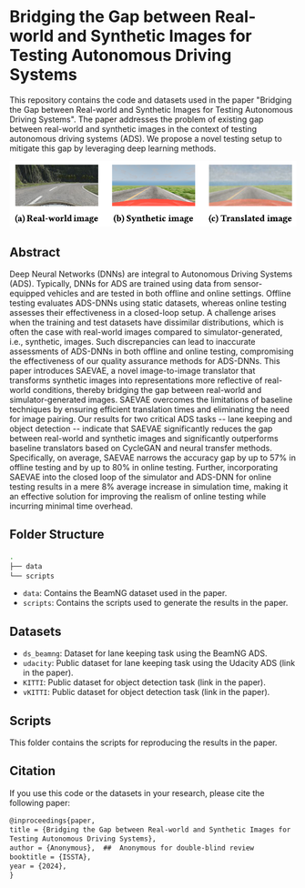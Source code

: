 # Bridging the Gap between Real-world and Synthetic Images for Testing Autonomous Driving Systems

This repository contains the code and datasets used in the paper "Bridging the Gap between Real-world and Synthetic Images for Testing Autonomous Driving Systems". The paper addresses the problem of existing gap between real-world and synthetic images in the context of testing autonomous driving systems (ADS). We propose a novel testing setup to mitigate this gap by leveraging deep learning methods.

<img src="figs/fig.png" width="900">

## Abstract

Deep Neural Networks (DNNs) are integral to Autonomous Driving Systems (ADS). Typically, DNNs for ADS are trained using data from sensor-equipped vehicles and are tested in both offline and online settings. Offline testing evaluates ADS-DNNs using static datasets, whereas online testing assesses their effectiveness in a closed-loop setup. A challenge arises when the training and test datasets have dissimilar distributions, which is often the case with real-world images compared to simulator-generated, i.e., synthetic, images. Such discrepancies can lead to inaccurate assessments of ADS-DNNs in both offline and online testing, compromising the effectiveness of our quality assurance methods for ADS-DNNs.  This paper introduces SAEVAE, a novel image-to-image translator that transforms synthetic images into representations more reflective of real-world conditions, thereby bridging the gap between real-world and simulator-generated images.  SAEVAE overcomes the limitations of baseline techniques by ensuring efficient translation times and eliminating the need for image pairing.
Our results for two critical ADS tasks -- lane keeping and object detection -- indicate that SAEVAE significantly reduces the gap between real-world and synthetic images and  significantly outperforms  baseline translators based on CycleGAN and neural transfer methods. Specifically,  on average, SAEVAE narrows the accuracy gap by up to 57% in offline testing and by up to 80% in online testing. 
Further, incorporating SAEVAE into the closed loop of the simulator and ADS-DNN for online testing  results in a mere 8\% average increase in simulation time, making it  an effective solution for improving the realism of online testing while incurring minimal time overhead.

## Folder Structure

```bash
.
├── data
└── scripts
```

- `data`: Contains the BeamNG dataset used in the paper.
- `scripts`: Contains the scripts used to generate the results in the paper.

## Datasets

- `ds_beamng`: Dataset for lane keeping task using the BeamNG ADS.
- `udacity`: Public dataset for lane keeping task using the Udacity ADS (link in the paper).
- `KITTI`: Public dataset for object detection task (link in the paper).
- `vKITTI`: Public dataset for object detection task (link in the paper).

## Scripts

This folder contains the scripts for reproducing the results in the paper.

## Citation

If you use this code or the datasets in your research, please cite the following paper:

```
@inproceedings{paper,
title = {Bridging the Gap between Real-world and Synthetic Images for Testing Autonomous Driving Systems},
author = {Anonymous},  ##  Anonymous for double-blind review
booktitle = {ISSTA},
year = {2024},
}
```
